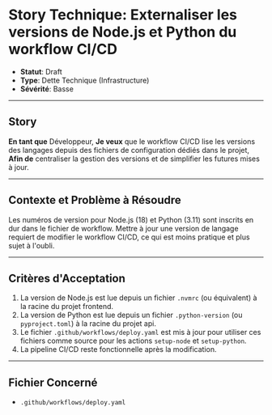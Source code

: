 # Story Technique: Externaliser les versions de Node.js et Python du workflow CI/CD

- **Statut**: Draft
- **Type**: Dette Technique (Infrastructure)
- **Sévérité**: Basse

---

## Story

**En tant que** Développeur,
**Je veux** que le workflow CI/CD lise les versions des langages depuis des fichiers de configuration dédiés dans le projet,
**Afin de** centraliser la gestion des versions et de simplifier les futures mises à jour.

---

## Contexte et Problème à Résoudre

Les numéros de version pour Node.js (18) et Python (3.11) sont inscrits en dur dans le fichier de workflow. Mettre à jour une version de langage requiert de modifier le workflow CI/CD, ce qui est moins pratique et plus sujet à l'oubli.

---

## Critères d'Acceptation

1.  La version de Node.js est lue depuis un fichier `.nvmrc` (ou équivalent) à la racine du projet frontend.
2.  La version de Python est lue depuis un fichier `.python-version` (ou `pyproject.toml`) à la racine du projet api.
3.  Le fichier `.github/workflows/deploy.yaml` est mis à jour pour utiliser ces fichiers comme source pour les actions `setup-node` et `setup-python`.
4.  La pipeline CI/CD reste fonctionnelle après la modification.

---

## Fichier Concerné

- `.github/workflows/deploy.yaml`

